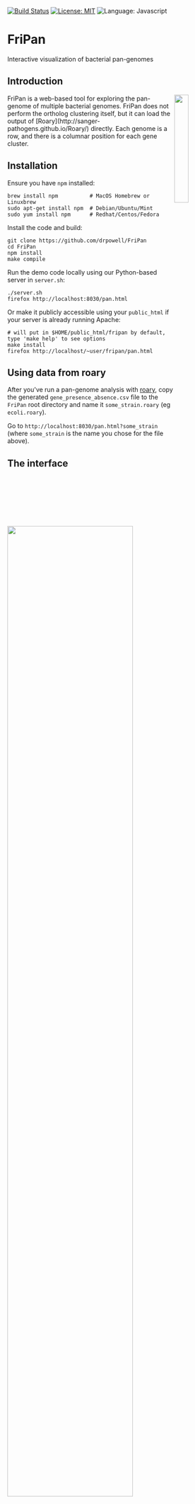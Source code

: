 [![Build Status](https://travis-ci.org/drpowell/FriPan.svg?branch=master)](https://travis-ci.org/drpowell/FriPan)
[![License: MIT](https://img.shields.io/badge/License-MIT-blue.svg)](https://opensource.org/licenses/MIT)
![Language: Javascript](https://img.shields.io/badge/Language-Javascript-steelblue.svg)

# FriPan

Interactive visualization of bacterial pan-genomes

## Introduction

<img align="right" width="25%" src="fripan.png">
FriPan is a web-based tool for exploring the pan-genome of multiple
bacterial genomes.  FriPan does not perform the ortholog clustering itself,
but it can load the output of [Roary](http://sanger-pathogens.github.io/Roary/)
directly. Each genome is a row, and there is a columnar position for each gene cluster.  

## Installation

Ensure you have `npm` installed:
```
brew install npm          # MacOS Homebrew or Linuxbrew
sudo apt-get install npm  # Debian/Ubuntu/Mint
sudo yum install npm      # Redhat/Centos/Fedora
```

Install the code and build:
```
git clone https://github.com/drpowell/FriPan
cd FriPan
npm install
make compile
```

Run the demo code locally using our Python-based server in `server.sh`:
```
./server.sh
firefox http://localhost:8030/pan.html
```

Or make it publicly accessible using your `public_html` if your server is 
already running Apache:

```
# will put in $HOME/public_html/fripan by default, type 'make help' to see options
make install
firefox http://localhost/~user/fripan/pan.html
```

## Using data from roary

After you've run a pan-genome analysis with [roary](http://sanger-pathogens.github.io/Roary/), copy the generated `gene_presence_absence.csv` 
file to the `FriPan` root directory and name it `some_strain.roary` (eg `ecoli.roary`).

Go to `http://localhost:8030/pan.html?some_strain` (where `some_strain` is the name you chose for the file above).

## The interface

<img src="fripan_panels.png" width="75%" align="center">

### A : Menu bar

Tells you how many isolates were loaded and how many gene clusters across
those isolates, as well as links to error logs and software information.

### B: Gene presence/absence tree

This is **not** a phylogenetic tree. It is constructed from binary matrix
of gene presence/absence for each pair of gene cluster and isolate.
It dynamically changes depending on the selection in panel E/F.

### C1: MDS plot

This MDS plot is a dimensionality scaling plot (like PCA) which uses gene
presence/absence to group isolates with similar accessory genomes. Note
that core genome has no influence on this plot because those genes are
present in all the isolates. This panel also dynamically updates to 
represent the current selection in panel E/F.
    
### C2: MDS dimensions

This graph plots the percentage of the signal present in each of the MDS
dimensions. Ideally most of the signal will be in the first 2 dimensions 
which are shown in panel C1. You can click on any of the bars to change
which dimensions are displayed in panel C1.

### D: Display options 

These options allow you to configure how the pan-genome, tree and MDS plot
are displayed. You can re-order rows, annotate with colours etc. 

### E: Pan-genome overview

This panel will always show a zoomed out version of the whole pan-genome. 
The x-axis shows the gene clusters - here we see we have just over 900
clusters, which matches the 931 denoted in Panel A. It is possible to select
a region of this panel to zoom in on a smaller section of the pan-genome.

### F: Pan-genome

This panel provides a scrollable view of the pan genome itself. 
When zoomed in, each gene is visible as a block,
with width approximaltely proportional to the gene length.
Hovering over a gene will display information about that gene
that was present in the input files.

### G: Phylogenomic tree

Coming soon.

### H: Metadata columns

Coming soon.


## Input files

An example set of input files with the stem `test` is provided:

1. `test.proteinortho`
2. `test.descriptions`
3. `test.strains`

### XXX.proteinortho

This is the gene presence/absence matrix in TSV format. Each row
is a gene ortholog cluster, and each column in a strain. Each
cell in the matrix is gene ID, or `*` if none. Paralogs are CSV within
the cell. The first 3 columns are unused, but you must
use **the exact** names as below.

```
# Species   Genes   Alg.-Conn.   USA300    TW20      JKD6159
3           3       1            USA_001   TW20_001  JKD_001  
3           4       1            USA_002   TW20_002  JKD_002,JKD_004
2           2       1            USA_003   *         JKD_003 
1           1       1            USA_004   *         *
```

### XXX.descriptions

This maps gene IDs from the strain columns, in 2-column TSV format.

```
USA_001	      DNA replication protein
USA_002       hypothetical protein
USA_003       gyrase A
USA_004       alcohol dehydrogenase (EC:1.1.1.1)
TW20_001      DNA replication protein
TW20_002      unknown protein
JKD_001       DNA replication protein, dnaA
JKD_002       hypothetical protein
JKD_003       gyrase
JKD_004       hypothetical protein
```

### XXX.strains

This a multi-column TSV format. The first `ID` column links it with
the strains in the other two files. The remainign columns can be used
for colouring and ordering within the application.

```
ID        ST     Phenotype     Country    Colour
USA300    239    resistant     US         blue
TW20        2    suspectible   UK         green
JKD6159   239    resistant     AU         red
```

## Viewing multiple pan genomes

The included example input files all start with the stem/prefix `test`.
You can add as many pan-genomes to the fripan folder as you like,
just give each of them a different stem, say `mypop`. Then you just
append `?mypop` to the URL, so it looks like 
`http://example.com/~user/fripan/pan.html?mypop`.

To simplify this, just add each stem to the file called `pan.index`.
This will allow them to be selected via the `Index` menu item within
the application.

## Development

While developing code, it is useful to enable coffee in "watch" mode and
with source maps.  Run the following:
```
make debug
```

## Issues

Report feedback, suggestions and bugs on the [Issues page](https://github.com/drpowell/FriPan/issues)

## License

[MIT](https://raw.githubusercontent.com/drpowell/FriPan/master/LICENSE)

## Source

* Github: https://github.com/drpowell/FriPan
* Website: http://drpowell.github.io/FriPan/

## Authors

* [David Powell](https://twitter.com/d_r_powell)
* [Torsten Seemann](https://twitter.com/torstenseemann)

